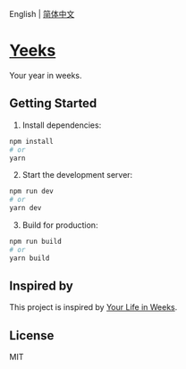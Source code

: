 English | [简体中文](./README_CN.md)

# [Yeeks](https://yeeks.orenoid.com/)

Your year in weeks.

## Getting Started

1. Install dependencies:
```bash
npm install
# or
yarn
```

2. Start the development server:
```bash
npm run dev
# or
yarn dev
```

3. Build for production:
```bash
npm run build
# or
yarn build
```

## Inspired by

This project is inspired by [Your Life in Weeks](https://waitbutwhy.com/2014/05/life-weeks.html).

## License

MIT
